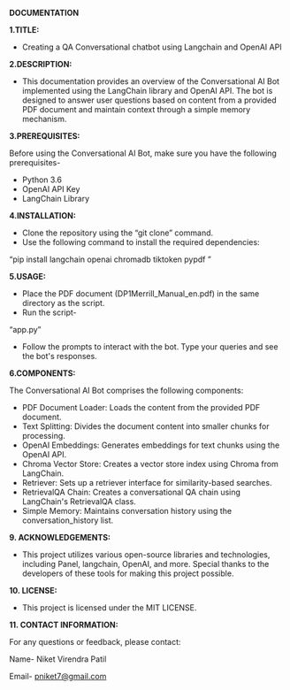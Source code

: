 ﻿**DOCUMENTATION**

**1.TITLE:**

- Creating a QA Conversational chatbot using Langchain and OpenAI API

**2.DESCRIPTION:**

- This documentation provides an overview of the Conversational AI Bot implemented using the LangChain library and OpenAI API. The bot is designed to answer user questions based on content from a provided PDF document and maintain context through a simple memory mechanism.

**3.PREREQUISITES:**

Before using the Conversational AI Bot, make sure you have the following prerequisites-

- Python 3.6 
- OpenAI API Key
- LangChain Library

**4.INSTALLATION:**

- Clone the repository using the “git clone” command.
- Use the following command to install the required dependencies: 

“pip install langchain openai chromadb tiktoken pypdf ”

**5.USAGE:**

- Place the PDF document (DP1Merrill\_Manual\_en.pdf) in the same directory as the script. 
- Run the script-

“app.py”

- Follow the prompts to interact with the bot. Type your queries and see the bot's responses.

**6.COMPONENTS:**

The Conversational AI Bot comprises the following components:

- PDF Document Loader: Loads the content from the provided PDF document.
- Text Splitting: Divides the document content into smaller chunks for processing.
- OpenAI Embeddings: Generates embeddings for text chunks using the OpenAI API.
- Chroma Vector Store: Creates a vector store index using Chroma from LangChain.
- Retriever: Sets up a retriever interface for similarity-based searches.
- RetrievalQA Chain: Creates a conversational QA chain using LangChain's RetrievalQA class.
- Simple Memory: Maintains conversation history using the conversation\_history list.

**9. ACKNOWLEDGEMENTS:**

- This project utilizes various open-source libraries and technologies, including Panel, langchain, OpenAI, and more. Special thanks to the developers of these tools for making this project possible.

**10. LICENSE:**

- This project is licensed under the MIT LICENSE.

**11. CONTACT INFORMATION:**

For any questions or feedback, please contact:

Name- Niket Virendra Patil

Email- pniket7@gmail.com







